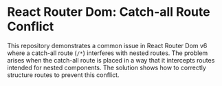 # React Router Dom: Catch-all Route Conflict

This repository demonstrates a common issue in React Router Dom v6 where a catch-all route (`/*`) interferes with nested routes.  The problem arises when the catch-all route is placed in a way that it intercepts routes intended for nested components.  The solution shows how to correctly structure routes to prevent this conflict.